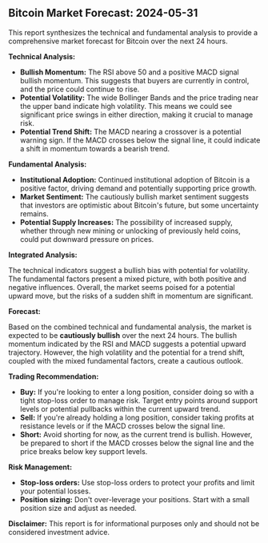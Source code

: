## Bitcoin Market Forecast: 2024-05-31

This report synthesizes the technical and fundamental analysis to provide a comprehensive market forecast for Bitcoin over the next 24 hours.

**Technical Analysis:**

* **Bullish Momentum:** The RSI above 50 and a positive MACD signal bullish momentum. This suggests that buyers are currently in control, and the price could continue to rise.
* **Potential Volatility:** The wide Bollinger Bands and the price trading near the upper band indicate high volatility. This means we could see significant price swings in either direction, making it crucial to manage risk.
* **Potential Trend Shift:** The MACD nearing a crossover is a potential warning sign. If the MACD crosses below the signal line, it could indicate a shift in momentum towards a bearish trend.

**Fundamental Analysis:**

* **Institutional Adoption:** Continued institutional adoption of Bitcoin is a positive factor, driving demand and potentially supporting price growth.
* **Market Sentiment:**  The cautiously bullish market sentiment suggests that investors are optimistic about Bitcoin's future, but some uncertainty remains.
* **Potential Supply Increases:**  The possibility of increased supply, whether through new mining or unlocking of previously held coins, could put downward pressure on prices.

**Integrated Analysis:**

The technical indicators suggest a bullish bias with potential for volatility. The fundamental factors present a mixed picture, with both positive and negative influences. Overall, the market seems poised for a potential upward move, but the risks of a sudden shift in momentum are significant.

**Forecast:**

Based on the combined technical and fundamental analysis, the market is expected to be **cautiously bullish** over the next 24 hours. The bullish momentum indicated by the RSI and MACD suggests a potential upward trajectory. However, the high volatility and the potential for a trend shift, coupled with the mixed fundamental factors, create a cautious outlook.

**Trading Recommendation:**

* **Buy:**  If you're looking to enter a long position, consider doing so with a tight stop-loss order to manage risk.  Target entry points around support levels or potential pullbacks within the current upward trend.
* **Sell:**  If you're already holding a long position, consider taking profits at resistance levels or if the MACD crosses below the signal line.
* **Short:**  Avoid shorting for now, as the current trend is bullish. However, be prepared to short if the MACD crosses below the signal line and the price breaks below key support levels.

**Risk Management:**

* **Stop-loss orders:**  Use stop-loss orders to protect your profits and limit your potential losses.
* **Position sizing:**  Don't over-leverage your positions.  Start with a small position size and adjust as needed.

**Disclaimer:** This report is for informational purposes only and should not be considered investment advice. 
